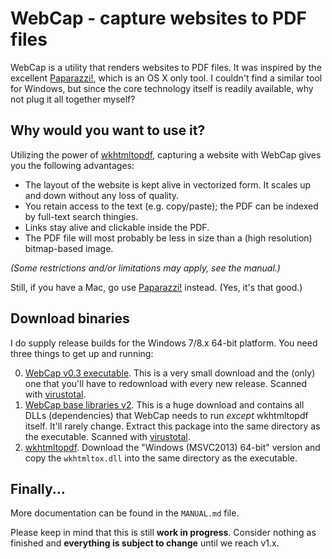 # WebCap - capture websites to PDF files
WebCap is a utility that renders websites to PDF files. It was inspired by the excellent [Paparazzi!](https://derailer.org/paparazzi/), which is an OS X only tool. I couldn't find a similar tool for Windows, but since the core technology itself is readily available, why not plug it all together myself?

## Why would you want to use it?
Utilizing the power of [wkhtmltopdf](http://wkhtmltopdf.org), capturing a website with WebCap gives you the following advantages:

* The layout of the website is kept alive in vectorized form. It scales up and down without any loss of quality.
* You retain access to the text (e.g. copy/paste); the PDF can be indexed by full-text search thingies.
* Links stay alive and clickable inside the PDF.
* The PDF file will most probably be less in size than a (high resolution) bitmap-based image. 

_(Some restrictions and/or limitations may apply, see the manual.)_

Still, if you have a Mac, go use [Paparazzi!](https://derailer.org/paparazzi/) instead. (Yes, it's that good.)

## Download binaries
I do supply release builds for the Windows 7/8.x 64-bit platform. You need three things to get up and running:

0. [WebCap v0.3 executable](http://rv1109.1blu.de/webcap/webcap_0.3.rar). This is a very small download and the (only) one that you'll have to redownload with every new release. Scanned with [virustotal](https://www.virustotal.com/de/file/5c39973dea771426173845ef188e69f46bbf5831c2925e326ce7f70dd1025ed4/analysis/1428575844/).
0. [WebCap base libraries v2](http://rv1109.1blu.de/webcap/webcap_base_libs_v2.rar). This is a huge download and contains all DLLs (dependencies) that WebCap needs to run _except_ wkhtmltopdf itself. It'll rarely change. Extract this package into the same directory as the executable. Scanned with [virustotal](https://www.virustotal.com/de/file/1e475e9c2dea86dfb0edd2b8100329fed99df11ce678b3f39bd074ce81913d1d/analysis/1428576089/).
0. [wkhtmltopdf](http://wkhtmltopdf.org/downloads.html). Download the "Windows (MSVC2013) 64-bit" version and copy the `wkhtmltox.dll` into the same directory as the executable.

## Finally...
More documentation can be found in the `MANUAL.md` file.

Please keep in mind that this is still __work in progress__. Consider nothing as finished and __everything is subject to change__ until we reach v1.x.

